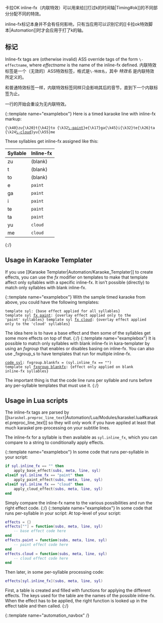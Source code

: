 卡拉OK inline-fx（内联特效）可以用来给[[打过k的时间轴|Timing#ok]]的不同部分分配不同的特效。

inline-fx标记本身并不会有任何影响，只有当应用可以识别它的[[卡拉ok特效脚本|Automation]]时才会应用于打了k的轴。

## 标记  ##
Inline-fx tags are (otherwise invalid) ASS override tags of the form
`\-effectname`, where _effectname_ is the name of the inline-fx defined.
内联特效标签是一个（无效的）ASS特效标签，格式是`\-特效名`，其中 _特效名_ 是内联特效所定义的。

和普通特效标签一样，内联特效标签同样只会影响其后的音节，直到下一个内联标签为止。

一行的开始会重设为无内联特效。

{::template name="examplebox"}
Here is a timed karaoke line with inline-fx markup:

<pre><code>{\k40}zu{\k20}t{\k42}to {\k32<u>\-paint</u>}e{\k17}ga{\k45}i{\k32}te{\k26}ta {\k24<u>\-cloud</u>}yu{\k55}me</code></pre>

These syllables get inline-fx assigned like this:

| Syllable | Inline-fx
| -------- | --------------
| zu       | (blank)
| t        | (blank)
| to       | (blank)
| e        | `paint`
| ga       | `paint`
| i        | `paint`
| te       | `paint`
| ta       | `paint`
| yu       | `cloud`
| me       | `cloud`
{:/}

## Usage in Karaoke Templater  ##
If you use [[Karaoke Templater|Automation/Karaoke_Templater]] to create
effects, you can use the _fx_ modifier on templates to make that template
affect only syllables with a specific inline-fx. It isn't possible
(directly) to match only syllables with blank inline-fx.

{::template name="examplebox"}
With the sample timed karaoke from above, you could have the following templates:

<code><pre>template syl: {base effect applied for all syllables}
template syl <u>fx paint</u>: {overlay effect applied only to the 'paint' syllables}
template syl <u>fx cloud</u>: {overlay effect applied only to the 'cloud' syllables}</pre></code>

The idea here is to have a base effect and then some of the syllables get
some more effects on top of that.
{:/}
{::template name="examplebox"}
It is possible to match only syllables with blank inline-fx in
kara-templater by using an _fxgroup_ that enables or disables basing on
inline-fx. You can also use _fxgroup_s to have templates that run for
multiple inline-fx.

<code><pre><u>code syl</u>: fxgroup.blankfx = (syl.inline_fx == "")
template syl <u>fxgroup blankfx</u>: {effect only applied on blank inline-fx syllables}</pre></code>

The important thing is that the code line runs per syllable and runs before
any per-syllable templates that must use it.
{:/}

## Usage in Lua scripts  ##
The inline-fx tags are parsed by
[[`karaskel.preproc_line_text`|Automation/Lua/Modules/karaskel.lua#karaskel.preproc_line_text]]
so they will only work if you have applied at least that much karaskel
pre-processing on your subtitle lines.

The inline-fx for a syllable is then available as `syl.inline_fx`, which
you can compare to a string to conditionally apply effects.

{::template name="examplebox"}
In some code that runs per-syllable in your script:

~~~ lua
if syl.inline_fx == "" then
    apply_base_effect(subs, meta, line, syl)
elseif syl.inline_fx == "paint" then
    apply_paint_effect(subs, meta, line, syl)
elseif syl.inline_fx == "cloud" then
    apply_cloud_effect(subs, meta, line, syl)
end
~~~

Simply compare the inline-fx name to the various possibilities and run the
right effect code.
{:/}
{::template name="examplebox"}
In some code that runs per-syllable in your script:
At top-level of your script:

~~~ lua
effects = {}
effects[""] = function(subs, meta, line, syl)
    -- base effect code here
end
effects.paint = function(subs, meta, line, syl)
    -- paint effect code here
end
effects.cloud = function(subs, meta, line, syl)
    -- cloud effect code here
end
~~~

Then later, in some per-syllable processing code:

~~~ lua
effects[syl.inline_fx](subs, meta, line, syl)
~~~

First, a table is created and filled with functions for applying the
different effects. The keys used for the table are the names of the
possible inline-fx. When the effect has to be applied, the right function
is looked up in the effect table and then called.
{:/}

{::template name="automation_navbox" /}
